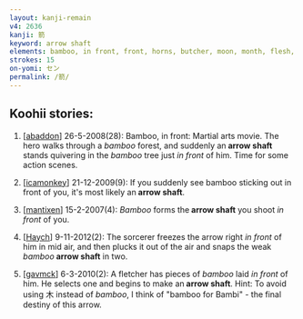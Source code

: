 ```yaml
---
layout: kanji-remain
v4: 2636
kanji: 箭
keyword: arrow shaft
elements: bamboo, in front, front, horns, butcher, moon, month, flesh, part of the body, sword, sabre, saber
strokes: 15
on-yomi: セン
permalink: /箭/
---
```


## Koohii stories: 

1) [<a href="http://kanji.koohii.com/profile/abaddon">abaddon</a>] 26-5-2008(28): Bamboo, in front: Martial arts movie. The hero walks through a <em>bamboo</em> forest, and suddenly an<strong> arrow shaft</strong> stands quivering in the <em>bamboo</em> tree just <em>in front</em> of him. Time for some action scenes.

2) [<a href="http://kanji.koohii.com/profile/icamonkey">icamonkey</a>] 21-12-2009(9): If you suddenly see bamboo sticking out in front of you, it&#039;s most likely an<strong> arrow shaft</strong>.

3) [<a href="http://kanji.koohii.com/profile/mantixen">mantixen</a>] 15-2-2007(4): <em>Bamboo</em> forms the<strong> arrow shaft</strong> you shoot <em>in front</em> of you.

4) [<a href="http://kanji.koohii.com/profile/Haych">Haych</a>] 9-11-2012(2): The sorcerer freezes the arrow right <em>in front</em> of him in mid air, and then plucks it out of the air and snaps the weak <em>bamboo</em><strong> arrow shaft</strong> in two.

5) [<a href="http://kanji.koohii.com/profile/gavmck">gavmck</a>] 6-3-2010(2): A fletcher has pieces of <em>bamboo</em> laid <em>in front</em> of him. He selects one and begins to make an<strong> arrow shaft</strong>. Hint: To avoid using 木 instead of <em>bamboo</em>, I think of &quot;bamboo for Bambi&quot; - the final destiny of this arrow.

